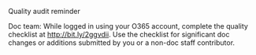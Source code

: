
Quality audit reminder

Doc team: While logged in using your O365 account, complete the quality checklist at http://bit.ly/2ggvdii. Use the checklist for significant doc changes or additions submitted by you or a non-doc staff contributor.
